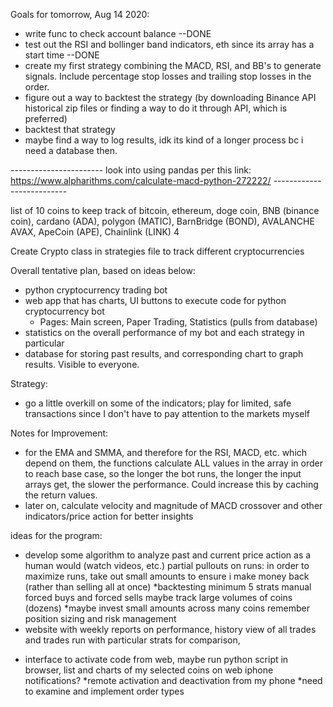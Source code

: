 Goals for tomorrow, Aug 14 2020:

- write func to check account balance --DONE
- test out the RSI and bollinger band indicators, eth since its array has a start time --DONE
- create my first strategy combining the MACD, RSI, and BB's to generate signals. Include percentage stop losses and trailing stop losses in the order.
- figure out a way to backtest the strategy (by downloading Binance API historical zip files or finding a way to do it through API, which is preferred)
- backtest that strategy
- maybe find a way to log results, idk its kind of a longer process bc i need a database then.

----------------------- look into using pandas per this link: https://www.alpharithms.com/calculate-macd-python-272222/ --------------------------

list of 10 coins to keep track of
bitcoin, ethereum, doge coin, BNB (binance coin), cardano (ADA), polygon (MATIC), BarnBridge (BOND), AVALANCHE AVAX, ApeCoin (APE), Chainlink (LINK)
4

Create Crypto class in strategies file to track different cryptocurrencies

Overall tentative plan, based on ideas below:

- python cryptocurrency trading bot
- web app that has charts, UI buttons to execute code for python cryptocurrency bot
  - Pages: Main screen, Paper Trading, Statistics (pulls from database)
- statistics on the overall performance of my bot and each strategy in particular
- database for storing past results, and corresponding chart to graph results. Visible to everyone.

Strategy:

- go a little overkill on some of the indicators; play for limited, safe transactions since I don't have to pay attention to the markets myself

Notes for Improvement:

- for the EMA and SMMA, and therefore for the RSI, MACD, etc. which depend on them, the functions calculate ALL values in the array in order to reach base case,
  so the longer the bot runs, the longer the input arrays get, the slower the performance. Could increase this by caching the return values.
- later on, calculate velocity and magnitude of MACD crossover and other indicators/price action for better insights

ideas for the program:

- develop some algorithm to analyze past and current price action as a human would (watch videos, etc.)
  partial pullouts on runs: in order to maximize runs, take out small amounts to ensure i make money back (rather than selling all at once)
  *backtesting
  minimum 5 strats
  manual forced buys and forced sells
  maybe track large volumes of coins (dozens)
  *maybe invest small amounts across many coins
  remember position sizing and risk management
- website with weekly reports on performance, history view of all trades and trades run with particular strats for comparison,

* interface to activate code from web, maybe run python script in browser, list and charts of my selected coins on web
  iphone notifications?
  *remote activation and deactivation from my phone
  *need to examine and implement order types
